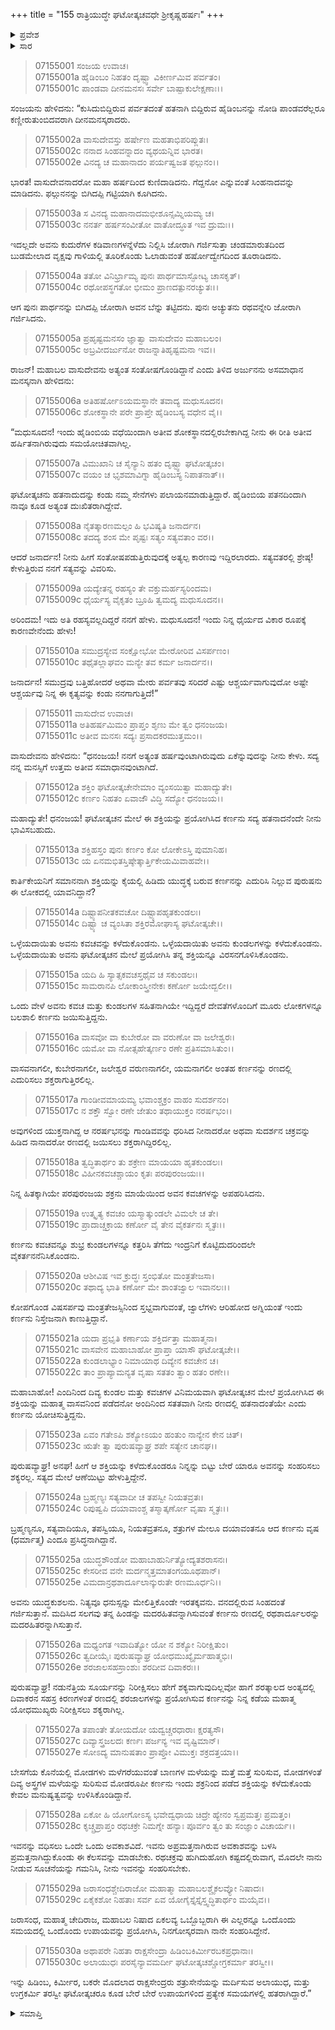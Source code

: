 +++
title = "155 ರಾತ್ರಿಯುದ್ಧೇ ಘಟೋತ್ಕಚವಧೇ ಶ್ರೀಕೃಷ್ಣಹರ್ಷಃ"
+++

<details><summary>ಪ್ರವೇಶ</summary>


।।   ಓಂ ಓಂ ನಮೋ ನಾರಾಯಣಾಯ।।   ಶ್ರೀ ವೇದವ್ಯಾಸಾಯ ನಮಃ ।।

ಶ್ರೀ ಕೃಷ್ಣದ್ವೈಪಾಯನ ವೇದವ್ಯಾಸ ವಿರಚಿತ  

**ಶ್ರೀ ಮಹಾಭಾರತ**

**ದ್ರೋಣ ಪರ್ವ**

**ಘಟೋತ್ಕಚವಧ ಪರ್ವ**

**ಅಧ್ಯಾಯ 155**

</details>

<details><summary>ಸಾರ</summary>

ಘಟೋತ್ಕಚನ ವಧೆಯಿಂದ ಕೃಷ್ಣನಿಗಾದ ಹರ್ಷ (1-4). ಹರ್ಷಕ್ಕೆ ಕಾರಣವನ್ನು ಕೇಳಲು ಅರ್ಜುನನಿಗೆ ಕೃಷ್ಣನು ಉತ್ತರಿಸಿದುದು (5-30).


</details>


> 07155001 ಸಂಜಯ ಉವಾಚ।   
07155001a ಹೈಡಿಂಬಂ ನಿಹತಂ ದೃಷ್ಟ್ವಾ ವಿಕೀರ್ಣಮಿವ ಪರ್ವತಂ।   
07155001c ಪಾಂಡವಾ ದೀನಮನಸಃ ಸರ್ವೇ ಬಾಷ್ಪಾಕುಲೇಕ್ಷಣಾಃ।।

ಸಂಜಯನು ಹೇಳಿದನು: “ಕುಸಿದುಬಿದ್ದಿರುವ ಪರ್ವತದಂತೆ ಹತನಾಗಿ ಬಿದ್ದಿರುವ ಹೈಡಿಂಬನನ್ನು ನೋಡಿ ಪಾಂಡವರೆಲ್ಲರೂ ಕಣ್ಣೀರುತುಂಬಿದವರಾಗಿ ದೀನಮನಸ್ಕರಾದರು.

> 07155002a ವಾಸುದೇವಸ್ತು ಹರ್ಷೇಣ ಮಹತಾಭಿಪರಿಪ್ಲುತಃ।   
07155002c ನನಾದ ಸಿಂಹವನ್ನಾದಂ ವ್ಯಥಯನ್ನಿವ ಭಾರತ।   
07155002e ವಿನದ್ಯ ಚ ಮಹಾನಾದಂ ಪರ್ಯಷ್ವಜತ ಫಲ್ಗುನಂ।।

ಭಾರತ! ವಾಸುದೇವನಾದರೋ ಮಹಾ ಹರ್ಷದಿಂದ ಕುಣಿದಾಡಿದನು. ಗೆದ್ದನೋ ಎನ್ನುವಂತೆ ಸಿಂಹನಾದವನ್ನು ಮಾಡಿದನು. ಫಲ್ಗುನನನ್ನು ಬಿಗಿದಪ್ಪಿ ಗಟ್ಟಿಯಾಗಿ ಕೂಗಿದನು.

> 07155003a ಸ ವಿನದ್ಯ ಮಹಾನಾದಮಭೀಶೂನ್ಸಮ್ನಿಯಮ್ಯ ಚ।   
07155003c ನನರ್ತ ಹರ್ಷಸಂವೀತೋ ವಾತೋದ್ಧೂತ ಇವ ದ್ರುಮಃ।।

ಇದಲ್ಲದೇ ಅವನು ಕುದುರೆಗಳ ಕಡಿವಾಣಗಳನ್ನೆಳೆದು ನಿಲ್ಲಿಸಿ ಜೋರಾಗಿ ಗರ್ಜಿಸುತ್ತಾ ಚಂಡಮಾರುತದಿಂದ ಬುಡಮೇಲಾದ ವೃಕ್ಷವು ಗಾಳಿಯಲ್ಲಿ ತೂರಿಕೊಂಡು ಓಲಾಡುವಂತೆ ಹರ್ಷೋದ್ವೇಗದಿಂದ ತೂರಾಡಿದನು.

> 07155004a ತತೋ ವಿನಿರ್ಭ್ರಾಮ್ಯ ಪುನಃ ಪಾರ್ಥಮಾಸ್ಫೋಟ್ಯ ಚಾಸಕೃತ್।   
07155004c ರಥೋಪಸ್ಥಗತೋ ಭೀಮಂ ಪ್ರಾಣದತ್ಪುನರಚ್ಯುತಃ।।

ಆಗ ಪುನಃ ಪಾರ್ಥನನ್ನು ಬಿಗಿದಪ್ಪಿ ಜೋರಾಗಿ ಅವನ ಬೆನ್ನು ತಟ್ಟಿದನು. ಪುನಃ ಅಚ್ಯುತನು ರಥವನ್ನೇರಿ ಜೋರಾಗಿ ಗರ್ಜಿಸಿದನು.

> 07155005a ಪ್ರಹೃಷ್ಟಮನಸಂ ಜ್ಞಾತ್ವಾ ವಾಸುದೇವಂ ಮಹಾಬಲಂ।   
07155005c ಅಬ್ರವೀದರ್ಜುನೋ ರಾಜನ್ನಾತಿಹೃಷ್ಟಮನಾ ಇವ।।

ರಾಜನ್! ಮಹಾಬಲ ವಾಸುದೇವನು ಅತ್ಯಂತ ಸಂತೋಷಗೊಂಡಿದ್ದಾನೆ ಎಂದು ತಿಳಿದ ಅರ್ಜುನನು ಅಸಮಾಧಾನ ಮನಸ್ಕನಾಗಿ ಹೇಳಿದನು:

> 07155006a ಅತಿಹರ್ಷೋಽಯಮಸ್ಥಾನೇ ತವಾದ್ಯ ಮಧುಸೂದನ।   
07155006c ಶೋಕಸ್ಥಾನೇ ಪರೇ ಪ್ರಾಪ್ತೇ ಹೈಡಿಂಬಸ್ಯ ವಧೇನ ವೈ।।

“ಮಧುಸೂದನ! ಇಂದು ಹೈಡಿಂಬಿಯ ವಧೆಯಿಂದಾಗಿ ಅತೀವ ಶೋಕಸ್ಥಾನದಲ್ಲಿರಬೇಕಾಗಿದ್ದ ನೀನು ಈ ರೀತಿ ಅತೀವ ಹರ್ಷಿತನಾಗಿರುವುದು ಸಮಯೋಚಿತವಾಗಿಲ್ಲ.

> 07155007a ವಿಮುಖಾನಿ ಚ ಸೈನ್ಯಾನಿ ಹತಂ ದೃಷ್ಟ್ವಾ ಘಟೋತ್ಕಚಂ।   
07155007c ವಯಂ ಚ ಭೃಶಮಾವಿಗ್ನಾ ಹೈಡಿಂಬಸ್ಯ ನಿಪಾತನಾತ್।।

ಘಟೋತ್ಕಚನು ಹತನಾದುದನ್ನು ಕಂಡು ನಮ್ಮ ಸೇನೆಗಳು ಪಲಾಯನಮಾಡುತ್ತಿದ್ದಾರೆ. ಹೈಡಿಂಬಿಯ ಪತನದಿಂದಾಗಿ ನಾವೂ ಕೂಡ ಅತ್ಯಂತ ದುಃಖಿತರಾಗಿದ್ದೇವೆ.

> 07155008a ನೈತತ್ಕಾರಣಮಲ್ಪಂ ಹಿ ಭವಿಷ್ಯತಿ ಜನಾರ್ದನ।   
07155008c ತದದ್ಯ ಶಂಸ ಮೇ ಪೃಷ್ಟಃ ಸತ್ಯಂ ಸತ್ಯವತಾಂ ವರ।।

ಆದರೆ ಜನಾರ್ದನ! ನೀನು ಹೀಗೆ ಸಂತೋಷಪಡುತ್ತಿರುವುದಕ್ಕೆ ಅತ್ಯಲ್ಪ ಕಾರಣವು ಇದ್ದಿರಲಾರದು. ಸತ್ಯವತರಲ್ಲಿ ಶ್ರೇಷ್ಠ! ಕೇಳುತ್ತಿರುವ ನನಗೆ ಸತ್ಯವನ್ನು ವಿವರಿಸು.

> 07155009a ಯದ್ಯೇತನ್ನ ರಹಸ್ಯಂ ತೇ ವಕ್ತುಮರ್ಹಸ್ಯರಿಂದಮ।   
07155009c ಧೈರ್ಯಸ್ಯ ವೈಕೃತಂ ಬ್ರೂಹಿ ತ್ವಮದ್ಯ ಮಧುಸೂದನ।।

ಅರಿಂದಮ! ಇದು ಅತಿ ರಹಸ್ಯವಲ್ಲದಿದ್ದರೆ ನನಗೆ ಹೇಳು. ಮಧುಸೂದನ! ಇಂದು ನಿನ್ನ ಧೈರ್ಯದ ವಿಕಾರ ರೂಪಕ್ಕೆ ಕಾರಣವೇನೆಂದು ಹೇಳು!

> 07155010a ಸಮುದ್ರಸ್ಯೇವ ಸಂಕ್ಷೋಭೋ ಮೇರೋರಿವ ವಿಸರ್ಪಣಂ।   
07155010c ತಥೈತಲ್ಲಾಘವಂ ಮನ್ಯೇ ತವ ಕರ್ಮ ಜನಾರ್ದನ।।

ಜನಾರ್ದನ! ಸಮುದ್ರವು ಬತ್ತಿಹೋದರೆ ಅಥವಾ ಮೇರು ಪರ್ವತವು ಸರಿದರೆ ಎಷ್ಟು ಆಶ್ಚರ್ಯವಾಗುವುದೋ ಅಷ್ಟೇ ಆಶ್ಚರ್ಯವು ನಿನ್ನ ಈ ಕೃತ್ಯವನ್ನು ಕಂಡು ನನಗಾಗುತ್ತಿದೆ!”

> 07155011 ವಾಸುದೇವ ಉವಾಚ।   
07155011a ಅತಿಹರ್ಷಮಿಮಂ ಪ್ರಾಪ್ತಂ ಶೃಣು ಮೇ ತ್ವಂ ಧನಂಜಯ।   
07155011c ಅತೀವ ಮನಸಃ ಸದ್ಯಃ ಪ್ರಸಾದಕರಮುತ್ತಮಂ।।

ವಾಸುದೇವನು ಹೇಳಿದನು: “ಧನಂಜಯ! ನನಗೆ ಅತ್ಯಂತ ಹರ್ಷವುಂಟಾಗಿರುವುದು ಏಕೆನ್ನುವುದನ್ನು ನೀನು ಕೇಳು. ಸದ್ಯ ನನ್ನ ಮನಸ್ಸಿಗೆ ಉತ್ತಮ ಅತೀವ ಸಮಾಧಾನವುಂಟಾಗಿದೆ.

> 07155012a ಶಕ್ತಿಂ ಘಟೋತ್ಕಚೇನೇಮಾಂ ವ್ಯಂಸಯಿತ್ವಾ ಮಹಾದ್ಯುತೇ।   
07155012c ಕರ್ಣಂ ನಿಹತಂ ಏವಾಜೌ ವಿದ್ಧಿ ಸದ್ಯೋ ಧನಂಜಯ।।

ಮಹಾದ್ಯುತೇ! ಧನಂಜಯ! ಘಟೋತ್ಕಚನ ಮೇಲೆ ಈ ಶಕ್ತಿಯನ್ನು ಪ್ರಯೋಗಿಸಿದ ಕರ್ಣನು ಸದ್ಯ ಹತನಾದನೆಂದೇ ನೀನು ಭಾವಿಸಬಹುದು.

> 07155013a ಶಕ್ತಿಹಸ್ತಂ ಪುನಃ ಕರ್ಣಂ ಕೋ ಲೋಕೇಽಸ್ತಿ ಪುಮಾನಿಹ।   
07155013c ಯ ಏನಮಭಿತಸ್ತಿಷ್ಠೇತ್ಕಾರ್ತ್ತಿಕೇಯಮಿವಾಹವೇ।।

ಕಾರ್ತಿಕೇಯನಿಗೆ ಸಮಾನನಾಗಿ ಶಕ್ತಿಯನ್ನು ಕೈಯಲ್ಲಿ ಹಿಡಿದು ಯುದ್ಧಕ್ಕೆ ಬರುವ ಕರ್ಣನನ್ನು ಎದುರಿಸಿ ನಿಲ್ಲುವ ಪುರುಷನು ಈ ಲೋಕದಲ್ಲಿ ಯಾವನಿದ್ದಾನೆ?

> 07155014a ದಿಷ್ಟ್ಯಾಪನೀತಕವಚೋ ದಿಷ್ಟ್ಯಾಪಹೃತಕುಂಡಲಃ।   
07155014c ದಿಷ್ಟ್ಯಾ ಚ ವ್ಯಂಸಿತಾ ಶಕ್ತಿರಮೋಘಾಸ್ಯ ಘಟೋತ್ಕಚೇ।।

ಒಳ್ಳೆಯದಾಯಿತು ಅವನು ಕವಚವನ್ನು ಕಳೆದುಕೊಂಡನು. ಒಳ್ಳೆಯದಾಯಿತು ಅವನು ಕುಂಡಲಗಳನ್ನು ಕಳೆದುಕೊಂಡನು. ಒಳ್ಳೆಯದಾಯಿತು ಅವನು ಘಟೋತ್ಕಚನ ಮೇಲೆ ಪ್ರಯೋಗಿಸಿ ತನ್ನ ಶಕ್ತಿಯನ್ನೂ ವಿರಸನಗೊಳಿಸಿಕೊಂಡನು.

> 07155015a ಯದಿ ಹಿ ಸ್ಯಾತ್ಸಕವಚಸ್ತಥೈವ ಚ ಸಕುಂಡಲಃ।   
07155015c ಸಾಮರಾನಪಿ ಲೋಕಾಂಸ್ತ್ರೀನೇಕಃ ಕರ್ಣೋ ಜಯೇದ್ಬಲೀ।।

ಒಂದು ವೇಳೆ ಅವನು ಕವಚ ಮತ್ತು ಕುಂಡಲಗಳ ಸಹಿತನಾಗಿಯೇ ಇದ್ದಿದ್ದರೆ ದೇವತೆಗಳೊಂದಿಗೆ ಮೂರು ಲೋಕಗಳನ್ನೂ ಬಲಶಾಲಿ ಕರ್ಣನು ಜಯಿಸುತ್ತಿದ್ದನು.

> 07155016a ವಾಸವೋ ವಾ ಕುಬೇರೋ ವಾ ವರುಣೋ ವಾ ಜಲೇಶ್ವರಃ।   
07155016c ಯಮೋ ವಾ ನೋತ್ಸಹೇತ್ಕರ್ಣಂ ರಣೇ ಪ್ರತಿಸಮಾಸಿತುಂ।।

ವಾಸವನಾಗಲೀ, ಕುಬೇರನಾಗಲೀ, ಜಲೇಶ್ವರ ವರುಣನಾಗಲೀ, ಯಮನಾಗಲೀ ಅಂತಹ ಕರ್ಣನನ್ನು ರಣದಲ್ಲಿ ಎದುರಿಸಲು ಶಕ್ತರಾಗುತ್ತಿರಲಿಲ್ಲ.

> 07155017a ಗಾಂಡೀವಮಾಯಮ್ಯ ಭವಾಂಶ್ಚಕ್ರಂ ವಾಹಂ ಸುದರ್ಶನಂ।   
07155017c ನ ಶಕ್ತೌ ಸ್ವೋ ರಣೇ ಜೇತುಂ ತಥಾಯುಕ್ತಂ ನರರ್ಷಭಂ।।

ಅವುಗಳಿಂದ ಯುಕ್ತನಾಗಿದ್ದ ಆ ನರರ್ಷಭನನ್ನು ಗಾಂಡಿವವನ್ನು ಧರಿಸಿದ ನೀನಾದರೋ ಅಥವಾ ಸುದರ್ಶನ ಚಕ್ರವನ್ನು ಹಿಡಿದ ನಾನಾದರೋ ರಣದಲ್ಲಿ ಜಯಿಸಲು ಶಕ್ತರಾಗಿದ್ದಿರಲಿಲ್ಲ.

> 07155018a ತ್ವದ್ಧಿತಾರ್ಥಂ ತು ಶಕ್ರೇಣ ಮಾಯಯಾ ಹೃತಕುಂಡಲಃ।   
07155018c ವಿಹೀನಕವಚಶ್ಚಾಯಂ ಕೃತಃ ಪರಪುರಂಜಯಃ।।

ನಿನ್ನ ಹಿತಕ್ಕಾಗಿಯೇ ಪರಪುರಂಜಯ ಶಕ್ರನು ಮಾಯೆಯಿಂದ ಅವನ ಕವಚಗಳನ್ನು ಅಪಹರಿಸಿದನು.

> 07155019a ಉತ್ಕೃತ್ಯ ಕವಚಂ ಯಸ್ಮಾತ್ಕುಂಡಲೇ ವಿಮಲೇ ಚ ತೇ।   
07155019c ಪ್ರಾದಾಚ್ಚಕ್ರಾಯ ಕರ್ಣೋ ವೈ ತೇನ ವೈಕರ್ತನಃ ಸ್ಮೃತಃ।।

ಕರ್ಣನು ಕವಚವನ್ನೂ ಶುಭ್ರ ಕುಂಡಲಗಳನ್ನೂ ಕತ್ತರಿಸಿ ತೆಗೆದು ಇಂದ್ರನಿಗೆ ಕೊಟ್ಟಿದುದರಿಂದಲೇ ವೈಕರ್ತನನೆನಿಸಿಕೊಂಡನು.

> 07155020a ಆಶೀವಿಷ ಇವ ಕ್ರುದ್ಧಃ ಸ್ತಂಭಿತೋ ಮಂತ್ರತೇಜಸಾ।   
07155020c ತಥಾದ್ಯ ಭಾತಿ ಕರ್ಣೋ ಮೇ ಶಾಂತಜ್ವಾಲ ಇವಾನಲಃ।।

ಕೋಪಗೊಂಡ ವಿಷಸರ್ಪವು ಮಂತ್ರತೇಜಸ್ಸಿನಿಂದ ಸ್ತಭ್ದವಾಗುವಂತೆ, ಜ್ವಾಲೆಗಳು ಆರಿಹೋದ ಅಗ್ನಿಯಂತೆ ಇಂದು ಕರ್ಣನು ನಿಸ್ತೇಜನಾಗಿ ಕಾಣುತ್ತಿದ್ದಾನೆ.

> 07155021a ಯದಾ ಪ್ರಭೃತಿ ಕರ್ಣಾಯ ಶಕ್ತಿರ್ದತ್ತಾ ಮಹಾತ್ಮನಾ।   
07155021c ವಾಸವೇನ ಮಹಾಬಾಹೋ ಪ್ರಾಪ್ತಾ ಯಾಸೌ ಘಟೋತ್ಕಚೇ।।   
07155022a ಕುಂಡಲಾಭ್ಯಾಂ ನಿಮಾಯಾಥ ದಿವ್ಯೇನ ಕವಚೇನ ಚ।   
07155022c ತಾಂ ಪ್ರಾಪ್ಯಾಮನ್ಯತ ವೃಷಾ ಸತತಂ ತ್ವಾಂ ಹತಂ ರಣೇ।।

ಮಹಾಬಾಹೋ! ಎಂದಿನಿಂದ ದಿವ್ಯ ಕುಂಡಲ ಮತ್ತು ಕವಚಗಳ ವಿನಿಮಯವಾಗಿ ಘಟೋತ್ಕಚನ ಮೇಲೆ ಪ್ರಯೋಗಿಸಿದ ಈ ಶಕ್ತಿಯನ್ನು ಮಹಾತ್ಮ ವಾಸವನಿಂದ ಪಡೆದನೋ ಅಂದಿನಿಂದ ಸತತವಾಗಿ ನೀನು ರಣದಲ್ಲಿ ಹತನಾದಂತೆಯೇ ಎಂದು ಕರ್ಣನು ಯೋಚಿಸುತ್ತಿದ್ದನು.

> 07155023a ಏವಂ ಗತೇಽಪಿ ಶಕ್ಯೋಽಯಂ ಹಂತುಂ ನಾನ್ಯೇನ ಕೇನ ಚಿತ್।   
07155023c ಋತೇ ತ್ವಾ ಪುರುಷವ್ಯಾಘ್ರ ಶಪೇ ಸತ್ಯೇನ ಚಾನಘ।।

ಪುರುಷವ್ಯಾಘ್ರ! ಅನಘ! ಹೀಗೆ ಆ ಶಕ್ತಿಯನ್ನು ಕಳೆದುಕೊಂಡರೂ ನಿನ್ನನ್ನು ಬಿಟ್ಟು ಬೇರೆ ಯಾರೂ ಅವನನ್ನು ಸಂಹರಿಸಲು ಶಕ್ಯರಲ್ಲ. ಸತ್ಯದ ಮೇಲೆ ಆಣೆಯಿಟ್ಟು ಹೇಳುತ್ತಿದ್ದೇನೆ.

> 07155024a ಬ್ರಹ್ಮಣ್ಯಃ ಸತ್ಯವಾದೀ ಚ ತಪಸ್ವೀ ನಿಯತವ್ರತಃ।   
07155024c ರಿಪುಷ್ವಪಿ ದಯಾವಾಂಶ್ಚ ತಸ್ಮಾತ್ಕರ್ಣೋ ವೃಷಾ ಸ್ಮೃತಃ।।

ಬ್ರಹ್ಮಣ್ಯನೂ, ಸತ್ಯವಾದಿಯೂ, ತಪಸ್ವಿಯೂ, ನಿಯತವ್ರತನೂ, ಶತ್ರುಗಳ ಮೇಲೂ ದಯಾವಂತನೂ ಆದ ಕರ್ಣನು ವೃಷ (ಧರ್ಮಾತ್ಮ) ಎಂದೂ ಪ್ರಸಿದ್ಧನಾಗಿದ್ದಾನೆ.

> 07155025a ಯುದ್ಧಶೌಂಡೋ ಮಹಾಬಾಹುರ್ನಿತ್ಯೋದ್ಯತಶರಾಸನಃ।   
07155025c ಕೇಸರೀವ ವನೇ ಮರ್ದನ್ಮತ್ತಮಾತಂಗಯೂಥಪಾನ್।  
07155025e ವಿಮದಾನ್ರಥಶಾರ್ದೂಲಾನ್ಕುರುತೇ ರಣಮೂರ್ಧನಿ।।

ಅವನು ಯುದ್ಧಕುಶಲನು. ನಿತ್ಯವೂ ಧನುಸ್ಸನ್ನು ಮೇಲಿತ್ತಿಕೊಂಡೇ ಇರತಕ್ಕವನು. ವನದಲ್ಲಿರುವ ಸಿಂಹದಂತೆ ಗರ್ಜಿಸುತ್ತಾನೆ. ಮದಿಸಿದ ಸಲಗವು ತನ್ನ ಹಿಂಡನ್ನು ಮದರಹಿತವನ್ನಾಗಿಸುವಂತೆ ಕರ್ಣನು ರಣದಲ್ಲಿ ರಥಶಾರ್ದೂಲರನ್ನು ಮದರಹಿತರನ್ನಾಗಿಸುತ್ತಾನೆ.

> 07155026a ಮಧ್ಯಂಗತ ಇವಾದಿತ್ಯೋ ಯೋ ನ ಶಕ್ಯೋ ನಿರೀಕ್ಷಿತುಂ।  
07155026c ತ್ವದೀಯೈಃ ಪುರುಷವ್ಯಾಘ್ರ ಯೋಧಮುಖ್ಯೈರ್ಮಹಾತ್ಮಭಿಃ।   
07155026e ಶರಜಾಲಸಹಸ್ರಾಂಶುಃ ಶರದೀವ ದಿವಾಕರಃ।।

ಪುರುಷವ್ಯಾಘ್ರ! ನಡುನೆತ್ತಿಯ ಸೂರ್ಯನನ್ನು ನಿರೀಕ್ಷಿಸಲು ಹೇಗೆ ಶಕ್ಯವಾಗುವುದಿಲ್ಲವೋ ಹಾಗೆ ಶರತ್ಕಾಲದ ಅಂತ್ಯದಲ್ಲಿ ದಿವಾಕರನ ಸಹಸ್ರ ಕಿರಣಗಳಂತೆ ರಣದಲ್ಲಿ ಶರಜಾಲಗಳನ್ನು ಪ್ರಯೋಗಿಸುವ ಕರ್ಣನನ್ನು ನಿನ್ನ ಕಡೆಯ ಮಹಾತ್ಮ ಯೋಧಮುಖ್ಯರು ನಿರೀಕ್ಷಿಸಲು ಶಕ್ಯರಾಗಿಲ್ಲ.

> 07155027a ತಪಾಂತೇ ತೋಯದೋ ಯದ್ವಚ್ಚರಧಾರಾಃ ಕ್ಷರತ್ಯಸೌ।   
07155027c ದಿವ್ಯಾಸ್ತ್ರಜಲದಃ ಕರ್ಣಃ ಪರ್ಜನ್ಯ ಇವ ವೃಷ್ಟಿಮಾನ್।   
07155027e ಸೋಽದ್ಯ ಮಾನುಷತಾಂ ಪ್ರಾಪ್ತೋ ವಿಮುಕ್ತಃ ಶಕ್ರದತ್ತಯಾ।।

ಬೇಸಗೆಯ ಕೊನೆಯಲ್ಲಿ ಮೋಡಗಳು ಮಳೆಗರೆಯುವಂತೆ ಬಾಣಗಳ ಮಳೆಯನ್ನು ಮತ್ತೆ ಮತ್ತೆ ಸುರಿಸುವ, ಮೋಡಗಳಂತೆ ದಿವ್ಯ ಅಸ್ತ್ರಗಳ ಮಳೆಯನ್ನು ಸುರಿಸುವ ಮೋಡರೂಪೀ ಕರ್ಣನು ಇಂದು ಶಕ್ರನಿಂದ ಪಡೆದ ಶಕ್ತಿಯನ್ನು ಕಳೆದುಕೊಂಡು ಕೇವಲ ಮನುಷ್ಯತ್ವವನ್ನು ಉಳಿಸಿಕೊಂಡಿದ್ದಾನೆ.

> 07155028a ಏಕೋ ಹಿ ಯೋಗೋಽಸ್ಯ ಭವೇದ್ವಧಾಯ
	ಚಿದ್ರೇ ಹ್ಯೇನಂ ಸ್ವಪ್ರಮತ್ತಃ ಪ್ರಮತ್ತಂ।   
> 07155028c ಕೃಚ್ಚ್ರಪ್ರಾಪ್ತಂ ರಥಚಕ್ರೇ ನಿಮಗ್ನೇ
	ಹನ್ಯಾಃ ಪೂರ್ವಂ ತ್ವಂ ತು ಸಂಜ್ಞಾಂ ವಿಚಾರ್ಯ।।   

ಇವನನ್ನು ವಧಿಸಲು ಒಂದೇ ಒಂದು ಅವಕಾಶವಿದೆ. ಇವನು ಅಪ್ರಮತ್ತನಾಗಿರುವ ಅವಕಾಶವನ್ನು ಬಳಸಿ ಪ್ರಮತ್ತನಾಗಿದ್ದುಕೊಂಡು ಈ ಕೆಲಸವನ್ನು ಮಾಡಬೇಕು. ರಥಚಕ್ರವು ಹುಗಿದುಹೋಗಿ ಕಷ್ಟದಲ್ಲಿರುವಾಗ, ಮೊದಲೇ ನಾನು ನೀಡುವ ಸೂಚನೆಯನ್ನು ಗಮನಿಸಿ, ನೀನು ಇವನನ್ನು ಸಂಹರಿಸಬೇಕು.

> 07155029a ಜರಾಸಂಧಶ್ಚೇದಿರಾಜೋ ಮಹಾತ್ಮಾ
	ಮಹಾಬಲಶ್ಚೈಕಲವ್ಯೋ ನಿಷಾದಃ।   
> 07155029c ಏಕೈಕಶೋ ನಿಹತಾಃ ಸರ್ವ ಏವ
	ಯೋಗೈಸ್ತೈಸ್ತೈಸ್ತ್ವದ್ಧಿತಾರ್ಥಂ ಮಯೈವ।।   

ಜರಾಸಂಧ, ಮಹಾತ್ಮ ಚೇದಿರಾಜ, ಮಹಾಬಲ ನಿಷಾದ ಏಕಲವ್ಯ ಒಬ್ಬೊಬ್ಬರಾಗಿ ಈ ಎಲ್ಲರನ್ನೂ ಒಂದೊಂದು ಸಮಯದಲ್ಲಿ ಒಂದೊಂದು ಉಪಾಯವನ್ನು ಪ್ರಯೋಗಿಸಿ, ನಿನಗೋಸ್ಕರವಾಗಿ ನಾನೇ ಸಂಹರಿಸಿದ್ದೇನೆ.

> 07155030a ಅಥಾಪರೇ ನಿಹತಾ ರಾಕ್ಷಸೇಂದ್ರಾ
	ಹಿಡಿಂಬಕಿರ್ಮೀರಬಕಪ್ರಧಾನಾಃ।   
> 07155030c ಅಲಾಯುಧಃ ಪರಸೈನ್ಯಾವಮರ್ದೀ
	ಘಟೋತ್ಕಚಶ್ಚೋಗ್ರಕರ್ಮಾ ತರಸ್ವೀ।।  

ಇನ್ನು ಹಿಡಿಂಬ, ಕಿರ್ಮೀರ, ಬಕರೇ ಮೊದಲಾದ ರಾಕ್ಷಸೇಂದ್ರರು ಶತ್ರುಸೇನೆಯನ್ನು ಮರ್ದಿಸುವ ಅಲಾಯುಧ, ಮತ್ತು ಉಗ್ರಕರ್ಮಿ ತರಸ್ವೀ ಘಟೋತ್ಕಚರೂ ಕೂಡ ಬೇರೆ ಬೇರೆ ಉಪಾಯಗಳಿಂದ ಪ್ರತ್ಯೇಕ ಸಮಯಗಳಲ್ಲಿ ಹತರಾಗಿದ್ದಾರೆ.”


<details><summary>ಸಮಾಪ್ತಿ</summary>


ಇತಿ ಶ್ರೀ ಮಹಾಭಾರತೇ ದ್ರೋಣ ಪರ್ವಣಿ ಘಟೋತ್ಕಚವಧ ಪರ್ವಣಿ ರಾತ್ರಿಯುದ್ಧೇ ಘಟೋತ್ಕಚವಧೇ ಶ್ರೀಕೃಷ್ಣಹರ್ಷೇ ಪಂಚಪಂಚಾಶದಧಿಕಶತತಮೋಽಧ್ಯಾಯಃ।।  
ಇದು ಶ್ರೀ ಮಹಾಭಾರತದಲ್ಲಿ ದ್ರೋಣ ಪರ್ವದಲ್ಲಿ ಘಟೋತ್ಕಚವಧ ಪರ್ವದಲ್ಲಿ ರಾತ್ರಿಯುದ್ಧೇ ಘಟೋತ್ಕಚವಧೇ ಶ್ರೀಕೃಷ್ಣಹರ್ಷ ಎನ್ನುವ ನೂರಾಐವತ್ತೈದನೇ ಅಧ್ಯಾಯವು.



</details>
